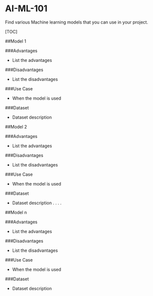 # AI-ML-101
Find various Machine learning models that you can use in your project.

[TOC]

##Model 1

###Advantages
- List the advantages

###Disadvantages
- List the disadvantages

###Use Case
- When the model is used

###Dataset
- Dataset description

##Model 2

###Advantages
- List the advantages

###Disadvantages
- List the disadvantages

###Use Case
- When the model is used

###Dataset
- Dataset description
.
.
.
.

##Model n

###Advantages
- List the advantages

###Disadvantages
- List the disadvantages

###Use Case
- When the model is used

###Dataset
- Dataset description
